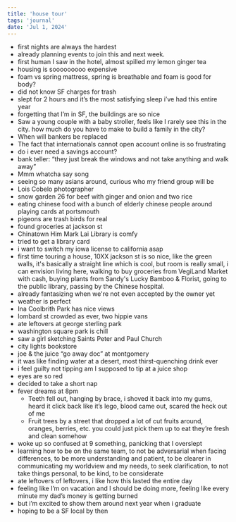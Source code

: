 ```yaml
---
title: 'house tour'
tags: 'journal'
date: 'Jul 1, 2024'
---
```


- first nights are always the hardest
- already planning events to join this and next week.
- first human I saw in the hotel, almost spilled my lemon ginger tea
- housing is sooooooooo expensive
- foam vs spring mattress, spring is breathable and foam is good for body?
- did not know SF charges for trash
- slept for 2 hours and it’s the most satisfying sleep i’ve had this entire year
- forgetting that I’m in SF, the buildings are so nice
- Saw a young couple with a baby stroller, feels like I rarely see this in the city. how much do you have to make to build a family in the city?
- When will bankers be replaced
- The fact that internationals cannot open account online is so frustrating
- do i ever need a savings account?
- bank teller: “they just break the windows and not take anything and walk away”
- Mmm whatcha say song
- seeing so many asians around, curious who my friend group will be
- Lois Cobelo photographer
- snow garden 26 for beef with ginger and onion and two rice
- eating chinese food with a bunch of elderly chinese people around playing cards at portsmouth
- pigeons are trash birds for real
- found groceries at jackson st
- Chinatown Him Mark Lai Library is comfy
- tried to get a library card
- i want to switch my iowa license to california asap
- first time touring a house, 10XX jackson st is so nice, like the green walls, it's basically a straight line which is cool, but room is really small, i can envision living here, walking to buy groceries from VegiLand Market with cash, buying plants from Sandy's Lucky Bamboo & Florist, going to the public library, passing by the Chinese hospital.
- already fantasizing when we're not even accepted by the owner yet
- weather is perfect
- Ina Coolbrith Park has nice views
- lombard st crowded as ever, two hippie vans
- ate leftovers at george sterling park
- washington square park is chill
- saw a girl sketching Saints Peter and Paul Church
- city lights bookstore
- joe & the juice “go away doc” at montgomery
- it was like finding water at a desert, most thirst-quenching drink ever
- i feel guilty not tipping am I supposed to tip at a juice shop
- eyes are so red
- decided to take a short nap
- fever dreams at 8pm
  - Teeth fell out, hanging by brace, i shoved it back into my gums, heard it click back like it’s lego, blood came out, scared the heck out of me
  - Fruit trees by a street that dropped a lot of cut fruits around, oranges, berries, etc. you could just pick them up to eat they’re fresh and clean somehow
- woke up so confused at 9 something, panicking that I overslept
- learning how to be on the same team, to not be adversarial when facing differences, to be more understanding and patient, to be clearer in communicating my worldview and my needs, to seek clarification, to not take things personal, to be kind, to be considerate
- ate leftovers of leftovers, i like how this lasted the entire day
- feeling like I’m on vacation and I should be doing more, feeling like every minute my dad’s money is getting burned
- but i’m excited to show them around next year when i graduate
- hoping to be a SF local by then
